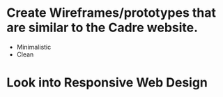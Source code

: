 # Create Wireframes/prototypes that are similar to the Cadre website. 
* Minimalistic 
* Clean 
# Look into Responsive Web Design
